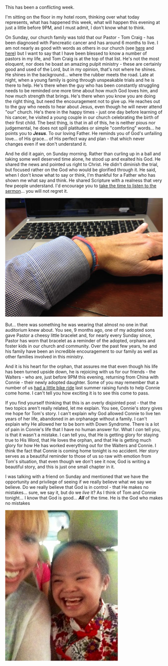 This has been a conflicting week.

I'm sitting on the floor in my hotel room, thinking over what today represents, what has happened this week, what
will happen this evening at just a little before 9PM, and I must admit, I don't know what to think.

On Sunday, our church family was told that our Pastor - Tom Craig - has been diagnosed with Pancreatic cancer and
has around 6 months to live. I am not nearly as good with words as others in our church (see
[here](http://zockollkids.wordpress.com/2014/06/18/we-received-shocking-news-on-sunday/) and
[here](http://barbarah.wordpress.com/2014/06/16/eternal-glories-gleam/)) but I want to say that I have been blessed to
know a number of pastors in my life, and Tom Craig is at the top of that list. He's not the most eloquent, nor does he
boast an amazing pulpit ministry - these are certainly good and used of the Lord, but in my opinion, that's not where
he shines. He shines in the background... where the rubber meets the road. Late at night, when a young family is going
through unspeakable trials and he is there to help. He's there when the guy who has been constantly struggling needs to
be reminded one more time about how much God loves him, and how much strength that brings. He's there when you know
you are doing the right thing, but need the encouragement not to give up. He reaches out to the guy who needs to hear
about Jesus, even though he will never attend "our" church. He's there in the happy times - just one day before learning
of his cancer, he visited a young couple in our church celebrating the birth of their first child. The best thing, is
that in all of this, he is neither pious nor judgemental, he does not spill platitudes or simple "comforting" words...
he points you to __*Jesus*__. To our loving Father. He reminds you of God's unfailing love... of His grace... of His
perfect way and plan - that which never changes even if we don't understand it.

And he did it again, on Sunday morning. Rather than curling up in a ball and taking some well deserved time alone, he
stood up and exalted his God. He shared the news and pointed us right to Christ. He didn't diminish the trial, but
focused rather on the God who would be glorified through it. He said, when I don't know what to say or think, I'm
thankful for a Father who has shown me what say and think. He shared Scripture with a realness that very few people
understand. I'd encourage you to [take the time to listen to the sermon](http://www.orbc4u.org/resources/sermons/recent-sermons/audio/269-applying-romans-8-to-terminal-cancer)...
you will not regret it.

<img alt='Tom Bracelet' src='/assets/images/tom_bracelet.jpg' class='blogimage img-responsive'>

But... there was something he was wearing that almost no one in that auditorium knew about. You see, 9 months ago,
one of my adopted sons gave Pastor a cheesy little bracelet and, for nearly every Sunday since, Pastor has worn that
bracelet as a reminder of the adopted, orphans and foster kids in our church and community. Over the past few years,
he and his family have been an incredible encouragement to our family as well as other families involved in this ministry.

And it is his heart for the orphan, that assures me that even though his life has been turned upside down, he is
rejoicing with us for our friends - the Walters - who are, just before 9PM this evening, returning from China with
Connie - their newly adopted daughter. Some of you may remember that a number of us
[had a little bike ride](/personal/2013/i-ride-for-connie) last summer raising funds to help Connie come home. I can't
tell you how exciting it is to see this come to pass.

If you find yourself thinking that this is an overly disjointed post - that the two topics aren't really related, let
me explain. You see, Connie's story gives me hope for Tom's story. I can't explain why God allowed Connie to live ten
years of her life, abandoned in an orphanage without a family. I can't explain why He allowed her to be born with Down
Syndrome. There is a lot of pain in Connie's life that I have no human answer for. What I *can* tell you, is that it
wasn't a mistake. I can tell you, that He is getting glory for staying true to His Word, that He loves the orphan, and
that He is getting much glory for how He has worked everything out for the Walters and Connie. I think the fact that
Connie is coming home tonight is no accident. Her story serves as a beautiful reminder to those of us so raw with emotion
from Tom's situation, that even though we don't see it now, God is writing a beautiful story, and this is just one small
chapter in it.

I was talking with a friend on Sunday and mentioned that we have the opportunity and privilege of seeing if we really
believe what we say we believe. Do we really believe that God is in control - that He makes no mistakes... sure, we say
it, but do we _live_ it? As I think of Tom and Connie tonight... I know that God is good... __*All*__ of the time. He is
the God who makes no mistakes

<img alt='Connie' src='/assets/images/conniehome.jpg' class='blogimage img-responsive'>